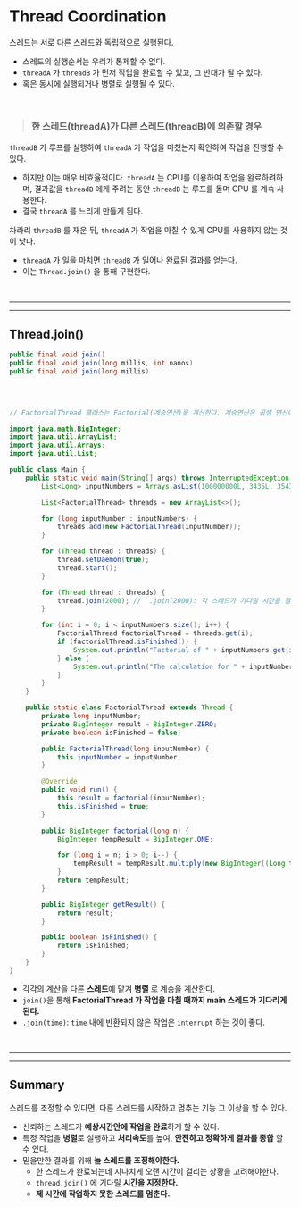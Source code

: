 # **Thread Coordination**

스레드는 서로 다른 스레드와 독립적으로 실행된다.

- 스레드의 실행순서는 우리가 통제할 수 없다.
- `threadA` 가 `threadB` 가 먼저 작업을 완료할 수 있고, 그 반대가 될 수 있다.
- 혹은 동시에 실행되거나 병렬로 실행될 수 있다.

<br>

> ### **한 스레드(threadA)가 다른 스레드(threadB)에 의존할 경우**

`threadB` 가 루프를 실행하여 `threadA` 가 작업을 마쳤는지 확인하여 작업을 진행할 수 있다.

- 하지만 이는 매우 비효율적이다. `threadA` 는 CPU를 이용하여 작업을 완료하려하며, 결과값을 `threadB` 에게 주려는 동안 `threadB` 는 루프를 돌며 CPU 를 계속 사용한다.
- 결국 `threadA` 를 느리게 만들게 된다.

차라리 `threadB` 를 재운 뒤, `threadA` 가 작업을 마칠 수 있게 CPU를 사용하지 않는 것이 낫다.

- `threadA` 가 일을 마치면 `threadB` 가 일어나 완료된 결과를 얻는다.
- 이는 `Thread.join()` 을 통해 구현한다.

<br><hr><hr>

## **Thread.join()**

```java
public final void join()
public final void join(long millis, int nanos)
public final void join(long millis)
```

<br>

```java

// FactorialThread 클래스는 Factorial(계승연산)을 계산한다. 계승연산은 곱셈 연산이 많아 CPU를 많이 사용한다.

import java.math.BigInteger;
import java.util.ArrayList;
import java.util.Arrays;
import java.util.List;

public class Main {
    public static void main(String[] args) throws InterruptedException {
        List<Long> inputNumbers = Arrays.asList(100000000L, 3435L, 35435L, 2324L, 4656L, 23L, 5556L);

        List<FactorialThread> threads = new ArrayList<>();

        for (long inputNumber : inputNumbers) {
            threads.add(new FactorialThread(inputNumber));
        }

        for (Thread thread : threads) {
            thread.setDaemon(true);
            thread.start();
        }

        for (Thread thread : threads) {
            thread.join(2000); //  .join(2000): 각 스레드가 기다릴 시간을 결정한다.(2초가 지나도 스레드가 종료되지 않으면 thread.join()이 호출된다.
        }

        for (int i = 0; i < inputNumbers.size(); i++) {
            FactorialThread factorialThread = threads.get(i);
            if (factorialThread.isFinished()) {
                System.out.println("Factorial of " + inputNumbers.get(i) + " is " + factorialThread.getResult());
            } else {
                System.out.println("The calculation for " + inputNumbers.get(i) + " is still in progress");
            }
        }
    }

    public static class FactorialThread extends Thread {
        private long inputNumber;
        private BigInteger result = BigInteger.ZERO;
        private boolean isFinished = false;

        public FactorialThread(long inputNumber) {
            this.inputNumber = inputNumber;
        }

        @Override
        public void run() {
            this.result = factorial(inputNumber);
            this.isFinished = true;
        }

        public BigInteger factorial(long n) {
            BigInteger tempResult = BigInteger.ONE;

            for (long i = n; i > 0; i--) {
                tempResult = tempResult.multiply(new BigInteger((Long.toString(i))));
            }
            return tempResult;
        }

        public BigInteger getResult() {
            return result;
        }

        public boolean isFinished() {
            return isFinished;
        }
    }
}
```

- 각각의 계산을 다른 **스레드**에 맡겨 **병렬** 로 계승을 계산한다.
- `join()`을 통해 **FactorialThread 가 작업을 마칠 때까지 main 스레드가 기다리게 된다.**
- `.join(time)`:  `time` 내에 반환되지 않은 작업은 `interrupt` 하는 것이 좋다.

<br><hr><hr>

## **Summary**

스레드를 조정할 수 있다면, 다른 스레드를 시작하고 멈추는 기능 그 이상을 할 수 있다.

- 신뢰하는 스레드가 **예상시간안에 작업을 완료**하게 할 수 있다.
- 특정 작업을 **병렬**로 실행하고 **처리속도**를 높여, **안전하고 정확하게 결과를 종합** 할 수 있다.
- 믿을만한 결과를 위해 **늘 스레드를 조정해야한다.**
    - 한 스레드가 완료되는데 지나치게 오랜 시간이 걸리는 상황을 고려해야한다.
    - `thread.join()` 에 기다릴 **시간을 지정한다.**
    - **제 시간에 작업하지 못한 스레드를 멈춘다.**
